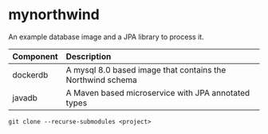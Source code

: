 # mynorthwind

An example database image and a JPA library to process it.

| Component | Description |
| :-------- | :---------- |
| dockerdb  | A mysql 8.0 based image that contains the Northwind schema |
| javadb    | A Maven based microservice with JPA annotated types |


```
git clone --recurse-submodules <project>
```
